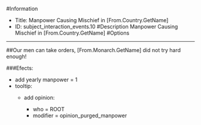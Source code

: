 #Information
 - Title: Manpower Causing Mischief in [From.Country.GetName]
 - ID: subject_interaction_events.10
#Description
Manpower Causing Mischief in [From.Country.GetName]
#Options

___
##Our men can take orders, [From.Monarch.GetName] did not try hard enough!

###Efects:<ul><li>add yearly manpower = 1</li><li>tooltip:</li><ul><li>add opinion:</li><ul><li>who = ROOT</li><li>modifier = opinion_purged_manpower</li></ul></ul></ul>
